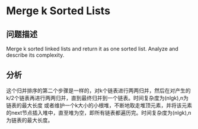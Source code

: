 # Merge k Sorted Lists
## 问题描述
Merge k sorted linked lists and return it as one sorted list. Analyze and describe its complexity.
## 分析
这个归并排序的第二个步骤是一样的，对k个链表进行两两归并，然后在对产生的k/2个链表再进行两两归并，直到最终归并到一个链表。时间复杂度为(nlgk),n为链表的最大长度
或者维护一个k大小的小根堆，不断地取走堆顶元素，并将该元素的next节点插入堆中，直至堆为空，即所有链表都遍历完。时间复杂度为(nlgk),n为链表的最大长度。